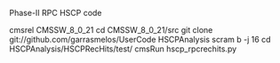 Phase-II RPC HSCP code

cmsrel CMSSW_8_0_21
cd CMSSW_8_0_21/src
git clone git://github.com/garrasmelos/UserCode HSCPAnalysis
scram b -j 16
cd HSCPAnalysis/HSCPRecHits/test/
cmsRun hscp_rpcrechits.py

